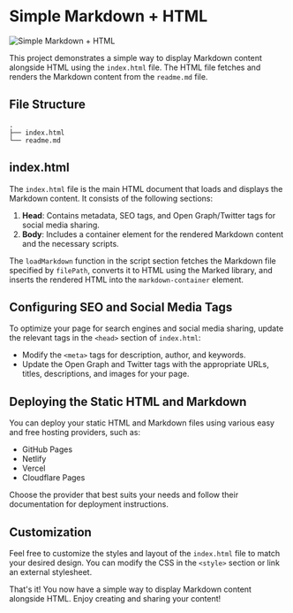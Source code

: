 # Simple Markdown + HTML

![Simple Markdown + HTML](https://placehold.co/1200x630?text=Simple%5CnMarkdown+%2B+HTML)

This project demonstrates a simple way to display Markdown content alongside HTML using the `index.html` file. The HTML file fetches and renders the Markdown content from the `readme.md` file.

## File Structure

```
.
├── index.html
└── readme.md
```

## index.html

The `index.html` file is the main HTML document that loads and displays the Markdown content. It consists of the following sections:

1. **Head**: Contains metadata, SEO tags, and Open Graph/Twitter tags for social media sharing.
2. **Body**: Includes a container element for the rendered Markdown content and the necessary scripts.

The `loadMarkdown` function in the script section fetches the Markdown file specified by `filePath`, converts it to HTML using the Marked library, and inserts the rendered HTML into the `markdown-container` element.

## Configuring SEO and Social Media Tags

To optimize your page for search engines and social media sharing, update the relevant tags in the `<head>` section of `index.html`:

- Modify the `<meta>` tags for description, author, and keywords.
- Update the Open Graph and Twitter tags with the appropriate URLs, titles, descriptions, and images for your page.

## Deploying the Static HTML and Markdown

You can deploy your static HTML and Markdown files using various easy and free hosting providers, such as:

- GitHub Pages
- Netlify
- Vercel
- Cloudflare Pages

Choose the provider that best suits your needs and follow their documentation for deployment instructions.

## Customization

Feel free to customize the styles and layout of the `index.html` file to match your desired design. You can modify the CSS in the `<style>` section or link an external stylesheet.

That's it! You now have a simple way to display Markdown content alongside HTML. Enjoy creating and sharing your content!